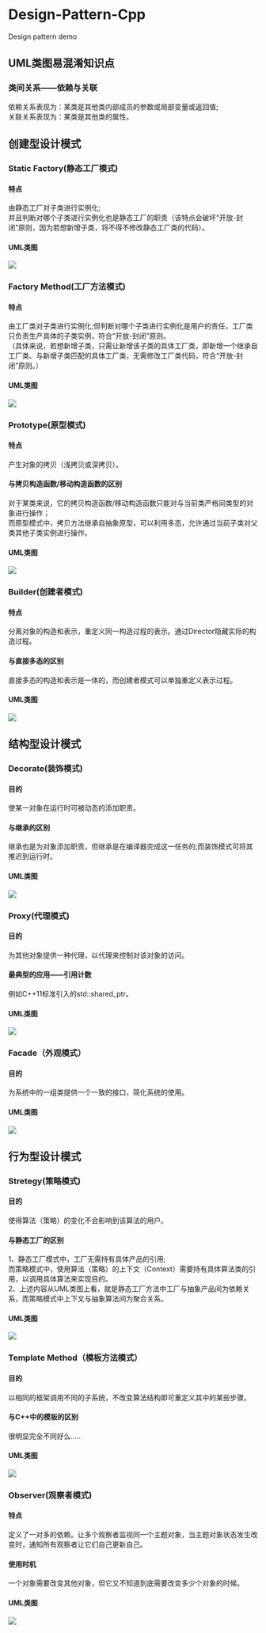 # Design-Pattern-Cpp
Design pattern demo   

## UML类图易混淆知识点
### 类间关系——依赖与关联
依赖关系表现为：某类是其他类内部成员的参数或局部变量或返回值;   
关联关系表现为：某类是其他类的属性。

## 创建型设计模式
### Static Factory(静态工厂模式)
#### 特点  
由静态工厂对子类进行实例化;   
并且判断对哪个子类进行实例化也是静态工厂的职责（该特点会破坏“开放-封闭”原则，因为若想新增子类，将不得不修改静态工厂类的代码）。
#### UML类图
![](static_factory/static_factory.png)
### Factory Method(工厂方法模式)
#### 特点
由工厂类对子类进行实例化;但判断对哪个子类进行实例化是用户的责任，工厂类只负责生产具体的子类实例，符合“开放-封闭”原则。   
（具体来说，若想新增子类，只需让新增该子类的具体工厂类，即新增一个继承自工厂类、与新增子类匹配的具体工厂类，无需修改工厂类代码，符合“开放-封闭”原则。）  
#### UML类图
![](factory/factory.png)
### Prototype(原型模式)
#### 特点
产生对象的拷贝（浅拷贝或深拷贝）。
#### 与拷贝构造函数/移动构造函数的区别
对于某类来说，它的拷贝构造函数/移动构造函数只能对与当前类严格同类型的对象进行操作；  
而原型模式中，拷贝方法继承自抽象原型，可以利用多态，允许通过当前子类对父类其他子类实例进行操作。   
#### UML类图
![](prototype/prototype.png)
### Builder(创建者模式)
#### 特点
分离对象的构造和表示，重定义同一构造过程的表示。通过Director隐藏实际的构造过程。
#### 与直接多态的区别
直接多态的构造和表示是一体的，而创建者模式可以单独重定义表示过程。
#### UML类图
![](builder/builder.png)

## 结构型设计模式
### Decorate(装饰模式)    
#### 目的   
使某一对象在运行时可被动态的添加职责。   
#### 与继承的区别
继承也是为对象添加职责，但继承是在编译器完成这一任务的;而装饰模式可将其推迟到运行时。   
#### UML类图
![](decorate/decorate.png)   
### Proxy(代理模式)    
#### 目的   
为其他对象提供一种代理，以代理来控制对该对象的访问。   
#### 最典型的应用——引用计数
例如C++11标准引入的std::shared_ptr。    
#### UML类图
![](proxy/proxy.png)
### Facade（外观模式）
#### 目的
为系统中的一组类提供一个一致的接口，简化系统的使用。
#### UML类图
![](facade/facade.png)

## 行为型设计模式
### Stretegy(策略模式)    
#### 目的   
使得算法（策略）的变化不会影响到该算法的用户。    
#### 与静态工厂的区别
1、静态工厂模式中，工厂无需持有具体产品的引用;   
而策略模式中，使用算法（策略）的上下文（Context）需要持有具体算法类的引用，以调用具体算法来实现目的。   
2、上述内容从UML类图上看，就是静态工厂方法中工厂与抽象产品间为依赖关系，而策略模式中上下文与抽象算法间为聚合关系。 
#### UML类图
![](strategy/strategy.png)    
### Template Method（模板方法模式）
#### 目的
以相同的框架调用不同的子系统，不改变算法结构即可重定义其中的某些步骤。
#### 与C++中的模板的区别
很明显完全不同好么.....
#### UML类图
![](template_method/template_method.png)   
### Observer(观察者模式)
#### 特点
定义了一对多的依赖。让多个观察者监视同一个主题对象，当主题对象状态发生改变时，通知所有观察者让它们自己更新自己。   
#### 使用时机
一个对象需要改变其他对象，但它又不知道到底需要改变多少个对象的时候。
#### UML类图
![](observer/observer.png)
